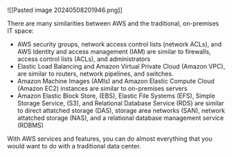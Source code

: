 ![[Pasted image 20240508201946.png]]

There are many similarities between AWS and the traditional, on-premises IT space:
- AWS security groups, network access control lists (network ACLs), and AWS Identity and access management (IAM) are similar to firewalls, access control lists (ACLs), and administrators
- Elastic Load Balancing and Amazon Virtual Private Cloud (Amazon VPC), are similar to routers, network pipelines, and switches.
- Amazon Machine Images (AMIs) and Amazon Elastic Compute Cloud (Amazon EC2) instances are similar to on-premises servers
- Amazon Elastic Block Store, (EBS), Elastic File Systems (EFS), Simple Storage Service, (S3), and Relational Database Service (RDS) are similar to direct attatched storage (DAS), storage area networks (SAN), network attatched storage (NAS), and a relational database management service (RDBMS)

With AWS services and features, you can do almost everything that you would want to do with a traditional data center.
